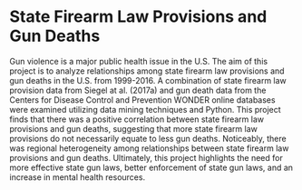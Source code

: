 # State Firearm Law Provisions and Gun Deaths
Gun violence is a major public health issue in the U.S. The aim of this project is to analyze relationships among state firearm law provisions and gun deaths in the U.S. from 1999-2016. A combination of state firearm law provision data from Siegel at al. (2017a) and gun death data from the Centers for Disease Control and Prevention WONDER online databases were examined utilizing data mining techniques and Python. This project finds that there was a positive correlation between state firearm law provisions and gun deaths, suggesting that more state firearm law provisions do not necessarily equate to less gun deaths. Noticeably, there was regional heterogeneity among relationships between state firearm law provisions and gun deaths. Ultimately, this project highlights the need for more effective state gun laws, better enforcement of state gun laws, and an increase in mental health resources. 


